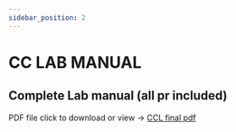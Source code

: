 ```yaml
---
sidebar_position: 2
---
```


# CC LAB MANUAL

## Complete Lab manual (all pr included)

PDF file click to download or view -> [CCL final pdf](../../../../Ly-computer/sem8/../sem-8/Practicals/CC-LAB/static/ccl_final.pdf)





